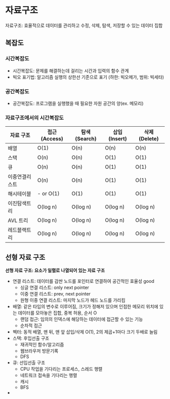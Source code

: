 # 자료구조
자료구조: 효율적으로 데이터를 관리하고 수정, 삭제, 탐색, 저장할 수 있는 데이터 집합

## 복잡도
### 시간복잡도
- 시간복잡도: 문제를 해결하는데 걸리는 시간과 입력의 함수 관계
- 빅오 표기법: 알고리즘 실행의 상한선 기준으로 표기 (하한: 빅오메가, 범위: 빅세타)

### 공간복잡도
- 공간복잡도: 프로그램을 실행했을 때 필요한 자원 공간의 양(ex. 메모리)

### 자료구조에서의 시간복잡도
| 자료 구조   | 접근 (Access) | 탐색 (Search) | 삽입 (Insert) | 삭제 (Delete) |
|---------|-------------|-------------|-------------|-------------|
| 배열      | O(1)        | O(n)        | O(n)        | O(n)        |
| 스택      | O(n)        | O(n)        | O(1)        | O(1)        |
| 큐       | O(n)        | O(n)        | O(1)        | O(1)        |
| 이중연결리스트 | O(n)        | O(n)        | O(1)        | O(1)        |
| 해시테이블   | - or O(1)   | O(1)        | O(1)        | O(1)        |
| 이진탐색트리  | O(log n)    | O(log n)    | O(log n)    | O(log n)    |
| AVL 트리  | O(log n)    | O(log n)    | O(log n)    | O(log n)    |
| 레드블랙트리  | O(log n)    | O(log n)    | O(log n)    | O(log n)    |


## 선형 자료 구조
**선형 자료 구조: 요소가 일렬로 나열되어 있는 자료 구조**

- 연결 리스트: 데이터를 감싼 노드를 포인터로 연결하여 공간적인 효율성 good
  - 싱글 연결 리스트: only next pointer
  - 이중 연결 리스트: prev, next pointer
  - 원형 이중 연결 리스트: 마지막 노드가 헤드 노드를 가리킴
- 배열: 같은 타입의 변수로 이루어짐, 크기가 정해저 있으며 인접한 메모리 위치에 있는 데이터를 모아놓은 집합, 중복 허용, 순서 O
  - 랜덤 접근: 임의의 인덱스에 해당하는 데이터에 접근할 수 있는 기능
  - 순차적 접근
- 벡터: 동적 배열, 맨 뒤, 맨 앞 삽입/삭제 O(1), 2의 제곱+1마다 크기 두배로 늘림
- 스택: 후입선출 구조
  - 재귀적인 함수/알고리즘
  - 웹브라우저 방문기록
  - DFS
- 큐: 선입선출 구조
  - CPU 작업을 기다리는 프로세스, 스레드 행렬
  - 네트워크 접속을 기다리는 행렬
  - 캐시
  - BFS
- 